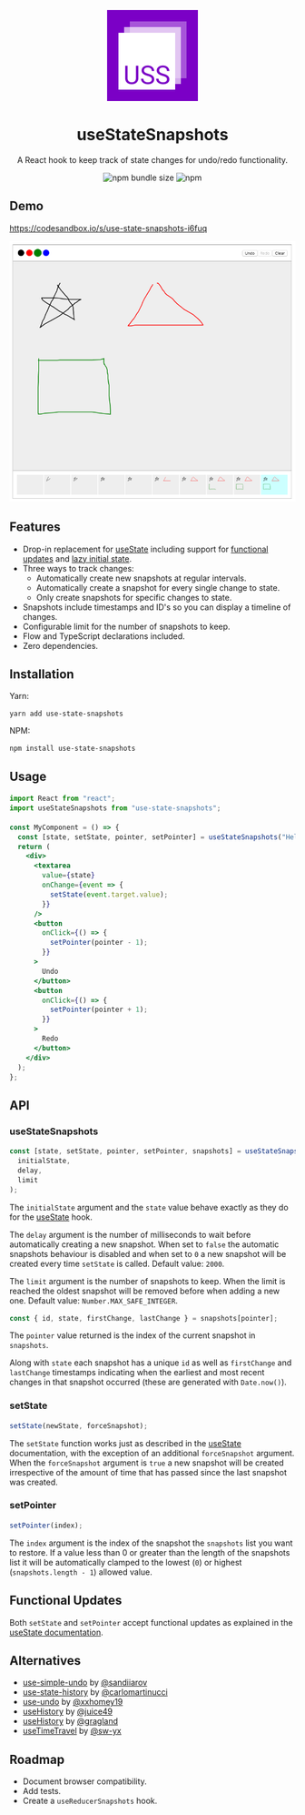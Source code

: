 <div align="center">
  <p>
    <img src="logo.png" alt="" width="160" />
  </p>
  <h1>useStateSnapshots</h1>
  <p>A React hook to keep track of state changes for undo/redo functionality.</p>
  <p>
    <img alt="npm bundle size" src="https://img.shields.io/bundlephobia/min/use-state-snapshots.svg">
    <img alt="npm" src="https://img.shields.io/npm/dw/use-state-snapshots.svg">
  </p>
</div>

## Demo

https://codesandbox.io/s/use-state-snapshots-i6fuq

![](screenshot.png)

## Features

- Drop-in replacement for [useState](https://reactjs.org/docs/hooks-reference.html#usestate) including support for [functional updates](https://reactjs.org/docs/hooks-reference.html#functional-updates) and [lazy initial state](https://reactjs.org/docs/hooks-reference.html#lazy-initial-state).
- Three ways to track changes:
  - Automatically create new snapshots at regular intervals.
  - Automatically create a snapshot for every single change to state.
  - Only create snapshots for specific changes to state.
- Snapshots include timestamps and ID's so you can display a timeline of changes.
- Configurable limit for the number of snapshots to keep.
- Flow and TypeScript declarations included.
- Zero dependencies.

## Installation

Yarn:

```shell
yarn add use-state-snapshots
```

NPM:

```shell
npm install use-state-snapshots
```

## Usage

```jsx
import React from "react";
import useStateSnapshots from "use-state-snapshots";

const MyComponent = () => {
  const [state, setState, pointer, setPointer] = useStateSnapshots("Hello");
  return (
    <div>
      <textarea
        value={state}
        onChange={event => {
          setState(event.target.value);
        }}
      />
      <button
        onClick={() => {
          setPointer(pointer - 1);
        }}
      >
        Undo
      </button>
      <button
        onClick={() => {
          setPointer(pointer + 1);
        }}
      >
        Redo
      </button>
    </div>
  );
};
```

## API

### useStateSnapshots

```js
const [state, setState, pointer, setPointer, snapshots] = useStateSnapshots(
  initialState,
  delay,
  limit
);
```

The `initialState` argument and the `state` value behave exactly as they do for the [useState](https://reactjs.org/docs/hooks-reference.html#usestate) hook.

The `delay` argument is the number of milliseconds to wait before automatically creating a new snapshot. When set to `false` the automatic snapshots behaviour is disabled and when set to `0` a new snapshot will be created every time `setState` is called. Default value: `2000`.

The `limit` argument is the number of snapshots to keep. When the limit is reached the oldest snapshot will be removed before when adding a new one. Default value: `Number.MAX_SAFE_INTEGER`.

```js
const { id, state, firstChange, lastChange } = snapshots[pointer];
```

The `pointer` value returned is the index of the current snapshot in `snapshots`.

Along with `state` each snapshot has a unique `id` as well as `firstChange` and `lastChange` timestamps indicating when the earliest and most recent changes in that snapshot occurred (these are generated with `Date.now()`).

### setState

```js
setState(newState, forceSnapshot);
```

The `setState` function works just as described in the [useState](https://reactjs.org/docs/hooks-reference.html#usestate) documentation, with the exception of an additional `forceSnapshot` argument. When the `forceSnapshot` argument is `true` a new snapshot will be created irrespective of the amount of time that has passed since the last snapshot was created.

### setPointer

```js
setPointer(index);
```

The `index` argument is the index of the snapshot the `snapshots` list you want to restore. If a value less than 0 or greater than the length of the snapshots list it will be automatically clamped to the lowest (`0`) or highest (`snapshots.length - 1`) allowed value.

## Functional Updates

Both `setState` and `setPointer` accept functional updates as explained in
the [useState documentation](https://reactjs.org/docs/hooks-reference.html#functional-updates).

## Alternatives

- [use-simple-undo](https://github.com/sandiiarov/use-simple-undo) by [@sandiiarov](https://github.com/sandiiarov)
- [use-state-history](https://github.com/carlomartinucci/use-state-history) by [@carlomartinucci](https://github.com/carlomartinucci)
- [use-undo](https://github.com/xxhomey19/use-undo) by [@xxhomey19](https://github.com/xxhomey19)
- [useHistory](https://codesandbox.io/s/yv3004lqnj) by [@juice49](https://github.com/juice49)
- [useHistory](https://usehooks.com/useHistory/) by [@gragland](https://github.com/gragland)
- [useTimeTravel](https://frontarm.com/swyx/reusable-time-travel-react-hooks-immer/) by [@sw-yx](https://github.com/sw-yx)

## Roadmap

- Document browser compatibility.
- Add tests.
- Create a `useReducerSnapshots` hook.
